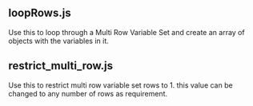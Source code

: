 ## loopRows.js

Use this to loop through a Multi Row Variable Set and create an array of objects with the variables in it.

## restrict_multi_row.js 

Use this to restrict multi row variable set rows to 1. this value can be changed to any number of rows as requirement.
